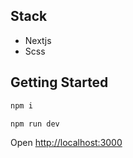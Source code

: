 ## Stack

- Nextjs
- Scss

## Getting Started


```bash
npm i
```

```bash
npm run dev
```

Open [http://localhost:3000](http://localhost:3000) 
